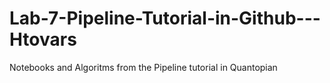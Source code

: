 # Lab-7-Pipeline-Tutorial-in-Github---Htovars
Notebooks and Algoritms from the Pipeline tutorial in Quantopian
